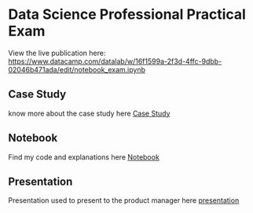 # Data Science Professional Practical Exam

View the live publication here:
https://www.datacamp.com/datalab/w/16f1599a-2f3d-4ffc-9dbb-02046b471ada/edit/notebook_exam.ipynb

## Case Study
know more about the case study here [Case Study](https://github.com/miniloda/DataCamp-DataScience-Exam/blob/main/Practical%2B-%2BDSP%2B-%2BRecipe%2BSite%2BTraffic%2B-%2B2212.pdf)

## Notebook
Find my code and explanations here [Notebook](https://github.com/miniloda/DataCamp-DataScience-Exam/blob/main/notebook_exam.ipynb)

## Presentation
Presentation used to present to the product manager here [presentation](https://github.com/miniloda/DataCamp-DataScience-Exam/blob/main/presentation.pdf)
